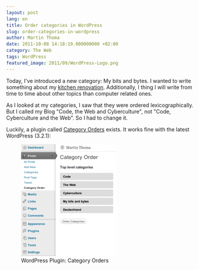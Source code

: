 ```yaml
---
layout: post
lang: en
title: Order categories in WordPress
slug: order-categories-in-wordpress
author: Martin Thoma
date: 2011-10-08 14:18:19.000000000 +02:00
category: The Web
tags: WordPress
featured_image: 2011/09/WordPress-Logo.png
---
```

Today, I've introduced a new category: My bits and bytes. I wanted to write something about my <a href="../kitchen-renovation-part-1/">kitchen renovation</a>. Additionally, I thing I will write from time to time about other topics than computer related ones.

As I looked at my categories, I saw that they were ordered lexicographically. But I called my Blog "Code, the Web and Cyberculture", not "Code, Cyberculture and the Web". So I had to change it.

Luckily, a plugin called <a href="http://wordpress.org/extend/plugins/order-categories/">Category Orders</a> exists. It works fine with the latest WordPress (3.2.1):

<figure class="aligncenter">
            <a href="../images/2011/10/WordPress-Plugin-Category-Orders-256x300.png"><img src="../images/2011/10/WordPress-Plugin-Category-Orders-256x300.png" alt="WordPress Plugin: Category Orders" style="max-width:256px;max-height:300px" class="size-medium wp-image-4911"/></a>
            <figcaption class="text-center">WordPress Plugin: Category Orders</figcaption>
        </figure>
